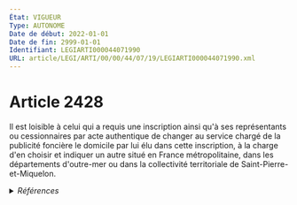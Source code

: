 ```yaml
---
État: VIGUEUR
Type: AUTONOME
Date de début: 2022-01-01
Date de fin: 2999-01-01
Identifiant: LEGIARTI000044071990
URL: article/LEGI/ARTI/00/00/44/07/19/LEGIARTI000044071990.xml
---
```


<h1>Article 2428</h1>

Il est loisible à celui qui a requis une inscription ainsi qu'à ses
représentants ou cessionnaires par acte authentique de changer au service chargé
de la publicité foncière le domicile par lui élu dans cette inscription, à la
charge d'en choisir et indiquer un autre situé en France métropolitaine, dans
les départements d'outre-mer ou dans la collectivité territoriale de
Saint-Pierre-et-Miquelon.


<details>
  <summary><em>Références</em></summary>

  <h2>Articles faisant référence à l'article</h2>
  
  <ul>
    <li>
      <a href="https://legal.tricoteuses.fr//redirection/LEGIARTI000044045526?vers=git&vers=legifrance">Ordonnance n° 2021-1192 du 15 septembre 2021 portant réforme du droit des sûretés - article 15 ENTIEREMENT_MODIF</a> TRANSFERE source
    </li>
    <li>
      <a href="https://legal.tricoteuses.fr//redirection/LEGIARTI000044045526?vers=git&vers=legifrance">Ordonnance n° 2021-1192 du 15 septembre 2021 portant réforme du droit des sûretés - article 15 ENTIEREMENT_MODIF</a> MODIFIE source
    </li>
    <li>
      <a href="https://legal.tricoteuses.fr//redirection/LEGIARTI000006446112?vers=git&vers=legifrance">Code civil - article 2123 AUTONOME TRANSFERE, en vigueur du 1804-03-21 au 2006-03-24</a> CITATION cible
    </li>
  </ul>
  
  <h2>Textes faisant référence à l'article</h2>
  
  <ul>
    <li>
      <a href="https://legal.tricoteuses.fr//redirection/JORFTEXT000000850274?vers=git&vers=legifrance">Décret n° 55-22 du 4 janvier 1955 portant réforme de la publicité foncière</a> CITATION cible
    </li>
  </ul>
  
  <h2>Références faites par l'article</h2>
  
  <ul>
    <li>
      1955-01-04 CITATION source <a href="https://legal.tricoteuses.fr//redirection/JORFTEXT000000850274?vers=git&vers=legifrance">Décret n° 55-22 du 4 janvier 1955 portant réforme de la publicité foncière</a>
    </li>
    <li>
      1955-01-04 CITATION cible <a href="https://legal.tricoteuses.fr//redirection/LEGIARTI000022336500?vers=git&vers=legifrance">Décret n°55-22 du 4 janvier 1955 portant réforme de la publicité foncière - article 4 AUTONOME VIGUEUR, en vigueur depuis le 2013-01-01</a>
    </li>
    <li>
      1955-01-04 CITATION cible <a href="https://legal.tricoteuses.fr//redirection/LEGIARTI000006285181?vers=git&vers=legifrance">Décret n°55-22 du 4 janvier 1955 portant réforme de la publicité foncière - article 42-1 AUTONOME VIGUEUR, en vigueur depuis le 2006-03-24</a>
    </li>
    <li>
      1955-01-04 CITATION cible <a href="https://legal.tricoteuses.fr//redirection/LEGIARTI000044073494?vers=git&vers=legifrance">Décret n°55-22 du 4 janvier 1955 portant réforme de la publicité foncière - article 51 AUTONOME VIGUEUR, en vigueur depuis le 2022-01-01</a>
    </li>
    <li>
      1955-10-14 CITATION cible <a href="https://legal.tricoteuses.fr//redirection/LEGIARTI000006285393?vers=git&vers=legifrance">Décret n°55-1350 du 14 octobre 1955 pour l'application du décret n° 55-22 du 4 janvier 1955 portant réforme de la publicité foncière - article 32 AUTONOME MODIFIE, en vigueur du 2006-03-24 au 2007-02-16</a>
    </li>
    <li>
      1955-10-14 CITATION cible <a href="https://legal.tricoteuses.fr//redirection/LEGIARTI000026854870?vers=git&vers=legifrance">Décret n°55-1350 du 14 octobre 1955 pour l'application du décret n° 55-22 du 4 janvier 1955 portant réforme de la publicité foncière - article 34 AUTONOME VIGUEUR, en vigueur depuis le 2013-01-01</a>
    </li>
    <li>
      1955-10-14 CITATION cible <a href="https://legal.tricoteuses.fr//redirection/LEGIARTI000044929566?vers=git&vers=legifrance">Décret n°55-1350 du 14 octobre 1955 pour l'application du décret n° 55-22 du 4 janvier 1955 portant réforme de la publicité foncière - article 54-1 AUTONOME VIGUEUR, en vigueur depuis le 2022-01-01</a>
    </li>
    <li>
      1955-10-14 CITATION cible <a href="https://legal.tricoteuses.fr//redirection/LEGIARTI000006285460?vers=git&vers=legifrance">Décret n°55-1350 du 14 octobre 1955 pour l'application du décret n° 55-22 du 4 janvier 1955 portant réforme de la publicité foncière - article 55 AUTONOME MODIFIE, en vigueur du 2006-03-24 au 2007-02-16</a>
    </li>
    <li>
      1955-10-14 CITATION cible <a href="https://legal.tricoteuses.fr//redirection/LEGIARTI000006285464?vers=git&vers=legifrance">Décret n°55-1350 du 14 octobre 1955 pour l'application du décret n° 55-22 du 4 janvier 1955 portant réforme de la publicité foncière - article 57 AUTONOME MODIFIE, en vigueur du 2006-03-24 au 2007-02-16</a>
    </li>
    <li>
      1955-10-14 CITATION cible <a href="https://legal.tricoteuses.fr//redirection/LEGIARTI000044929553?vers=git&vers=legifrance">Décret n°55-1350 du 14 octobre 1955 pour l'application du décret n° 55-22 du 4 janvier 1955 portant réforme de la publicité foncière - article 57-1 AUTONOME VIGUEUR, en vigueur depuis le 2022-01-01</a>
    </li>
    <li>
      1955-10-14 CITATION cible <a href="https://legal.tricoteuses.fr//redirection/LEGIARTI000026854944?vers=git&vers=legifrance">Décret n°55-1350 du 14 octobre 1955 pour l'application du décret n° 55-22 du 4 janvier 1955 portant réforme de la publicité foncière - article 57-3 AUTONOME VIGUEUR, en vigueur depuis le 2013-01-01</a>
    </li>
    <li>
      1955-10-14 CITATION cible <a href="https://legal.tricoteuses.fr//redirection/LEGIARTI000026854940?vers=git&vers=legifrance">Décret n°55-1350 du 14 octobre 1955 pour l'application du décret n° 55-22 du 4 janvier 1955 portant réforme de la publicité foncière - article 57-4 AUTONOME VIGUEUR, en vigueur depuis le 2013-01-01</a>
    </li>
    <li>
      1955-10-14 CITATION cible <a href="https://legal.tricoteuses.fr//redirection/LEGIARTI000026854821?vers=git&vers=legifrance">Décret n°55-1350 du 14 octobre 1955 pour l'application du décret n° 55-22 du 4 janvier 1955 portant réforme de la publicité foncière - article 64 AUTONOME VIGUEUR, en vigueur depuis le 2013-01-01</a>
    </li>
    <li>
      1955-10-14 CITATION cible <a href="https://legal.tricoteuses.fr//redirection/LEGIARTI000006285489?vers=git&vers=legifrance">Décret n°55-1350 du 14 octobre 1955 pour l'application du décret n° 55-22 du 4 janvier 1955 portant réforme de la publicité foncière - article 65 AUTONOME VIGUEUR, en vigueur depuis le 2006-03-24</a>
    </li>
    <li>
      1955-10-14 CITATION cible <a href="https://legal.tricoteuses.fr//redirection/LEGIARTI000039726123?vers=git&vers=legifrance">Décret n°55-1350 du 14 octobre 1955 pour l'application du décret n° 55-22 du 4 janvier 1955 portant réforme de la publicité foncière - article 74 AUTONOME VIGUEUR, en vigueur depuis le 2020-01-01</a>
    </li>
    <li>
      1955-10-14 CITATION cible <a href="https://legal.tricoteuses.fr//redirection/LEGIARTI000026854464?vers=git&vers=legifrance">Décret n°55-1350 du 14 octobre 1955 pour l'application du décret n° 55-22 du 4 janvier 1955 portant réforme de la publicité foncière - article 76 AUTONOME VIGUEUR, en vigueur depuis le 2013-01-01</a>
    </li>
    <li>
      1992-07-31 CITATION cible <a href="https://legal.tricoteuses.fr//redirection/LEGIARTI000006496970?vers=git&vers=legifrance">Décret n°92-755 du 31 juillet 1992 instituant de nouvelles règles relatives aux procédures civiles d'exécution pour l'application de la loi n° 91-650 du 9 juillet 1991 portant réforme des procédures civiles d'exécution - article 251 AUTONOME ABROGE, en vigueur du 2006-03-24 au 2012-06-01</a>
    </li>
    <li>
      1992-07-31 CITATION cible <a href="https://legal.tricoteuses.fr//redirection/LEGIARTI000006496983?vers=git&vers=legifrance">Décret n°92-755 du 31 juillet 1992 instituant de nouvelles règles relatives aux procédures civiles d'exécution pour l'application de la loi n° 91-650 du 9 juillet 1991 portant réforme des procédures civiles d'exécution - article 261 AUTONOME ABROGE, en vigueur du 2006-03-24 au 2012-06-01</a>
    </li>
    <li>
      2006-03-23 CITATION cible <a href="https://legal.tricoteuses.fr//redirection/LEGIARTI000006533016?vers=git&vers=legifrance">Ordonnance n° 2006-346 du 23 mars 2006 relative aux sûretés. - article 59 AUTONOME VIGUEUR, en vigueur depuis le 2006-03-24</a>
    </li>
    <li>
      2007-02-20 CITATION cible <a href="https://legal.tricoteuses.fr//redirection/LEGIARTI000006260425?vers=git&vers=legifrance">Loi n° 2007-212 du 20 février 2007 portant diverses dispositions intéressant la Banque de France (1). - article 10 AUTONOME VIGUEUR, en vigueur depuis le 2007-02-21</a>
    </li>
    <li>
      2021-09-15 TRANSFERE cible <a href="https://legal.tricoteuses.fr//redirection/LEGIARTI000044045526?vers=git&vers=legifrance">Ordonnance n° 2021-1192 du 15 septembre 2021 portant réforme du droit des sûretés - article 15 ENTIEREMENT_MODIF</a>
    </li>
    <li>
      2021-09-15 MODIFIE cible <a href="https://legal.tricoteuses.fr//redirection/LEGIARTI000044045526?vers=git&vers=legifrance">Ordonnance n° 2021-1192 du 15 septembre 2021 portant réforme du droit des sûretés - article 15 ENTIEREMENT_MODIF</a>
    </li>
    <li>
      2999-01-01 CITATION cible <a href="https://legal.tricoteuses.fr//redirection/LEGIARTI000006435721?vers=git&vers=legifrance">Code civil - article 1069 AUTONOME ABROGE, en vigueur du 2006-03-24 au 2007-01-01</a>
    </li>
    <li>
      2999-01-01 CITATION source <a href="https://legal.tricoteuses.fr//redirection/LEGIARTI000006446112?vers=git&vers=legifrance">Code civil - article 2123 AUTONOME TRANSFERE, en vigueur du 1804-03-21 au 2006-03-24</a>
    </li>
    <li>
      2999-01-01 CITATION cible <a href="https://legal.tricoteuses.fr//redirection/LEGIARTI000022336273?vers=git&vers=legifrance">Code civil - article 2377 AUTONOME MODIFIE, en vigueur du 2013-01-01 au 2022-01-01</a>
    </li>
    <li>
      2999-01-01 CITATION cible <a href="https://legal.tricoteuses.fr//redirection/LEGIARTI000006449144?vers=git&vers=legifrance">Code civil - article 2379 AUTONOME MODIFIE, en vigueur du 2006-03-24 au 2022-01-01</a>
    </li>
    <li>
      2999-01-01 CITATION cible <a href="https://legal.tricoteuses.fr//redirection/LEGIARTI000006449155?vers=git&vers=legifrance">Code civil - article 2381 AUTONOME MODIFIE, en vigueur du 2007-01-01 au 2022-01-01</a>
    </li>
    <li>
      2999-01-01 CITATION cible <a href="https://legal.tricoteuses.fr//redirection/LEGIARTI000006449174?vers=git&vers=legifrance">Code civil - article 2383 AUTONOME MODIFIE, en vigueur du 2007-01-01 au 2022-01-01</a>
    </li>
    <li>
      2999-01-01 CITATION cible <a href="https://legal.tricoteuses.fr//redirection/LEGIARTI000006449180?vers=git&vers=legifrance">Code civil - article 2384 AUTONOME MODIFIE, en vigueur du 2006-03-24 au 2022-01-01</a>
    </li>
    <li>
      2999-01-01 CITATION cible <a href="https://legal.tricoteuses.fr//redirection/LEGIARTI000006449422?vers=git&vers=legifrance">Code civil - article 2403 AUTONOME MODIFIE, en vigueur du 2006-03-24 au 2022-01-01</a>
    </li>
    <li>
      2999-01-01 CITATION cible <a href="https://legal.tricoteuses.fr//redirection/LEGIARTI000022336283?vers=git&vers=legifrance">Code civil - article 2426 AUTONOME MODIFIE, en vigueur du 2013-01-01 au 2022-01-01</a>
    </li>
    <li>
      2999-01-01 CITATION cible <a href="https://legal.tricoteuses.fr//redirection/LEGIARTI000044071969?vers=git&vers=legifrance">Code civil - article 2431 AUTONOME VIGUEUR, en vigueur depuis le 2022-01-01</a>
    </li>
    <li>
      2999-01-01 CITATION cible <a href="https://legal.tricoteuses.fr//redirection/LEGIARTI000027573082?vers=git&vers=legifrance">Code de l'action sociale et des familles - article L132-9 AUTONOME VIGUEUR, en vigueur depuis le 2015-03-22</a>
    </li>
    <li>
      2999-01-01 CITATION cible <a href="https://legal.tricoteuses.fr//redirection/LEGIARTI000025954575?vers=git&vers=legifrance">Code de l'action sociale et des familles - article L541-3 AUTONOME VIGUEUR, en vigueur depuis le 2012-06-02</a>
    </li>
    <li>
      2999-01-01 CITATION cible <a href="https://legal.tricoteuses.fr//redirection/LEGIARTI000006825123?vers=git&vers=legifrance">Code de la construction et de l'habitation - article L315-28 AUTONOME ABROGE, en vigueur du 2006-03-24 au 2011-05-19</a>
    </li>
    <li>
      2999-01-01 CITATION cible <a href="https://legal.tricoteuses.fr//redirection/LEGIARTI000026854678?vers=git&vers=legifrance">Code de la sécurité sociale - article R815-46 AUTONOME VIGUEUR, en vigueur depuis le 2013-01-01</a>
    </li>
    <li>
      2999-01-01 CITATION cible <a href="https://legal.tricoteuses.fr//redirection/LEGIARTI000006753877?vers=git&vers=legifrance">Code de la sécurité sociale - article R815-47 AUTONOME MODIFIE, en vigueur du 2006-03-24 au 2007-01-13</a>
    </li>
    <li>
      2999-01-01 CITATION cible <a href="https://legal.tricoteuses.fr//redirection/LEGIARTI000026854612?vers=git&vers=legifrance">Code des procédures civiles d'exécution - article R532-1 AUTONOME VIGUEUR, en vigueur depuis le 2013-01-01</a>
    </li>
    <li>
      2999-01-01 CITATION cible <a href="https://legal.tricoteuses.fr//redirection/LEGIARTI000047550601?vers=git&vers=legifrance">Code des procédures civiles d'exécution - article R533-2 AUTONOME VIGUEUR, en vigueur depuis le 2023-05-17</a>
    </li>
    <li>
      2999-01-01 CITATION cible <a href="https://legal.tricoteuses.fr//redirection/LEGIARTI000044860915?vers=git&vers=legifrance">Code général des impôts - article 1961 bis AUTONOME VIGUEUR, en vigueur depuis le 2022-01-01</a>
    </li>
    <li>
      2999-01-01 CITATION cible <a href="https://legal.tricoteuses.fr//redirection/LEGIARTI000006587319?vers=git&vers=legifrance">Code rural (nouveau) - article D127-10 AUTONOME ABROGE, en vigueur du 2006-03-24 au 2007-01-20</a>
    </li>
    <li>
      2999-01-01 CITATION cible <a href="https://legal.tricoteuses.fr//redirection/LEGIARTI000026854698?vers=git&vers=legifrance">Code rural et de la pêche maritime - article R127-10 AUTONOME VIGUEUR, en vigueur depuis le 2013-01-01</a>
    </li>
  </ul>
</details>

